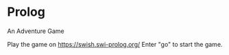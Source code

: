 # Prolog
An Adventure Game 

Play the game on https://swish.swi-prolog.org/
Enter "go" to start the game.
